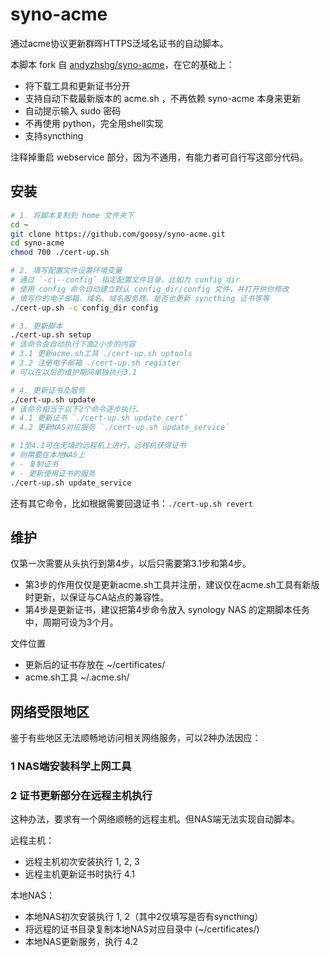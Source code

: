 # syno-acme

通过acme协议更新群晖HTTPS泛域名证书的自动脚本。

本脚本 fork 自 [andyzhshg/syno-acme](https://github.com/andyzhshg/syno-acme)，在它的基础上：

- 将下载工具和更新证书分开
- 支持自动下载最新版本的 acme.sh ，不再依赖 syno-acme 本身来更新
- 自动提示输入 sudo 密码
- 不再使用 python，完全用shell实现
- 支持syncthing

注释掉重启 webservice 部分，因为不通用，有能力者可自行写这部分代码。

## 安装

```bash
# 1. 将脚本复制到 home 文件夹下
cd ~
git clone https://github.com/goosy/syno-acme.git
cd syno-acme
chmod 700 ./cert-up.sh

# 2. 填写配置文件设置环境变量
# 通过 `-c|--config` 指定配置文件目录，比如为 config_dir
# 使用 config 命令自动建立默认 config_dir/config 文件，并打开供你修改
# 填写你的电子邮箱、域名、域名服务商、是否也更新 syncthing 证书等等
./cert-up.sh -c config_dir config

# 3. 更新脚本
./cert-up.sh setup
# 该命令会自动执行下面2小步的内容
# 3.1 更新acme.sh工具 ./cert-up.sh uptools
# 3.2 注册电子邮箱 ./cert-up.sh register
# 可以在以后的维护期间单独执行3.1

# 4. 更新证书及服务
./cert-up.sh update
# 该命令相当于以下2个命令逐步执行。
# 4.1 更新证书 `./cert-up.sh update_cert`
# 4.2 更新NAS对应服务 `./cert-up.sh update_service`

# 1至4.1可在无墙的远程机上进行，远程机获得证书
# 则需要在本地NAS上
# - 复制证书
# - 更新使用证书的服务
./cert-up.sh update_service
```

还有其它命令，比如根据需要回退证书：`./cert-up.sh revert`

## 维护

仅第一次需要从头执行到第4步，以后只需要第3.1步和第4步。

- 第3步的作用仅仅是更新acme.sh工具并注册，建议仅在acme.sh工具有新版时更新，以保证与CA站点的兼容性。
- 第4步是更新证书，建议把第4步命令放入 synology NAS 的定期脚本任务中，周期可设为3个月。

文件位置

- 更新后的证书存放在 ~/certificates/
- acme.sh工具 ~/.acme.sh/

## 网络受限地区

鉴于有些地区无法顺畅地访问相关网络服务，可以2种办法因应：

### 1 NAS端安装科学上网工具

### 2 证书更新部分在远程主机执行

这种办法，要求有一个网络顺畅的远程主机。但NAS端无法实现自动脚本。

远程主机：

- 远程主机初次安装执行 1, 2, 3
- 远程主机更新证书时执行 4.1

本地NAS：

- 本地NAS初次安装执行 1, 2（其中2仅填写是否有syncthing）
- 将远程的证书目录复制本地NAS对应目录中 (~/certificates/)
- 本地NAS更新服务，执行 4.2
